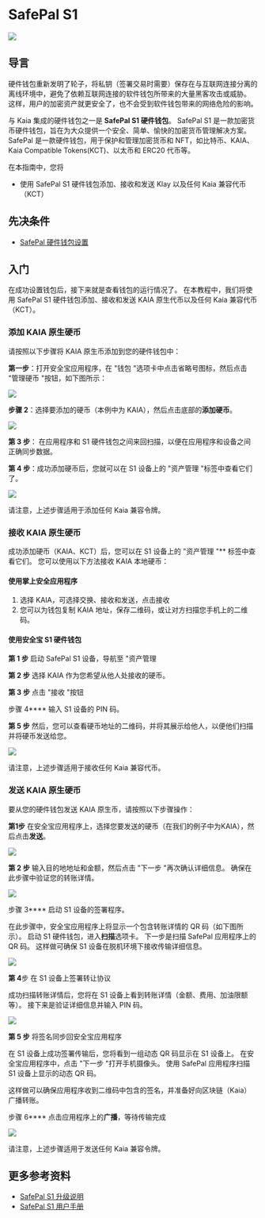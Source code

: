 # SafePal S1

![](/img/banners/kaia-safepal.png)

## 导言<a id="introduction"></a>

硬件钱包重新发明了轮子，将私钥（签署交易时需要）保存在与互联网连接分离的离线环境中，避免了依赖互联网连接的软件钱包所带来的大量黑客攻击或威胁。 这样，用户的加密资产就更安全了，也不会受到软件钱包带来的网络危险的影响。

与 Kaia 集成的硬件钱包之一是 **SafePal S1 硬件钱包**。 SafePal S1 是一款加密货币硬件钱包，旨在为大众提供一个安全、简单、愉快的加密货币管理解决方案。 SafePal 是一款硬件钱包，用于保护和管理加密货币和 NFT，如比特币、KAIA、Kaia Compatible Tokens(KCT)、以太币和 ERC20 代币等。

在本指南中，您将

- 使用 SafePal S1 硬件钱包添加、接收和发送 Klay 以及任何 Kaia 兼容代币（KCT）

## 先决条件<a id="prerequisites"></a>

- [SafePal 硬件钱包设置](https://safepalsupport.zendesk.com/hc/en-us/articles/360046051752)

## 入门<a id="getting-started"></a>

在成功设置钱包后，接下来就是查看钱包的运行情况了。 在本教程中，我们将使用 SafePal S1 硬件钱包添加、接收和发送 KAIA 原生代币以及任何 Kaia 兼容代币（KCT）。

### 添加 KAIA 原生硬币<a id="adding-kaia-native-coin"></a>

请按照以下步骤将 KAIA 原生币添加到您的硬件钱包中：

**第一步**：打开安全宝应用程序，在 "钱包 "选项卡中点击省略号图标，然后点击 "管理硬币 "按钮，如下图所示：

![](/img/build/tools/step1-add-klay.png)

**步骤 2**：选择要添加的硬币（本例中为 KAIA），然后点击底部的**添加硬币**。

![](/img/build/tools/step2-add-klay.png)

**第 3 步**：  在应用程序和 S1 硬件钱包之间来回扫描，以便在应用程序和设备之间正确同步数据。

**第 4 步**：成功添加硬币后，您就可以在 S1 设备上的 "资产管理 "标签中查看它们了。

![](/img/build/tools/step4-add-klay.png)

请注意，上述步骤适用于添加任何 Kaia 兼容令牌。

### 接收 KAIA 原生硬币 <a id="receiving-kaia-native-coin"></a>

成功添加硬币（KAIA、KCT）后，您可以在 S1 设备上的 "资产管理 "\*\* 标签中查看它们。 您可以使用以下方法接收 KAIA 本地硬币：

#### 使用掌上安全应用程序

1. 选择 KAIA，可选择交换、接收和发送，点击接收
2. 您可以为钱包复制 KAIA 地址，保存二维码，或让对方扫描您手机上的二维码。

#### 使用安全宝 S1 硬件钱包

**第 1 步** 启动 SafePal S1 设备，导航至 "资产管理

**第 2 步** 选择 KAIA 作为您希望从他人处接收的硬币。

**第 3 步** 点击 "接收 "按钮

步骤 4\*\*\*\* 输入 S1 设备的 PIN 码。

**第 5 步** 然后，您可以查看硬币地址的二维码，并将其展示给他人，以便他们扫描并将硬币发送给您。

![](/img/build/tools/sphw-rec-banner.png)

请注意，上述步骤适用于接收任何 Kaia 兼容代币。

### 发送 KAIA 原生硬币 <a id="sending-kaia-native-coin"></a>

要从您的硬件钱包发送 KAIA 原生币，请按照以下步骤操作：

**第1步** 在安全宝应用程序上，选择您要发送的硬币（在我们的例子中为KAIA），然后点击**发送**。

![](/img/build/tools/step1-send-klay.png)

**第 2 步** 输入目的地地址和金额，然后点击 "下一步 "再次确认详细信息。 确保在此步骤中验证您的转账详情。

![](/img/build/tools/step2-send-klay.png)

步骤 3\*\*\*\* 启动 S1 设备的签署程序。

在此步骤中，安全宝应用程序上将显示一个包含转账详情的 QR 码（如下图所示）。 启动 S1 硬件钱包，进入**扫描**选项卡。 下一步是扫描 SafePal 应用程序上的 QR 码。 这样做可确保 S1 设备在脱机环境下接收传输详细信息。

![](/img/build/tools/step3-send-klay.png)

**第 4**步 在 S1 设备上签署转让协议

成功扫描转账详情后，您将在 S1 设备上看到转账详情（金额、费用、加油限额等）。 接下来是验证详细信息并输入 PIN 码。

![](/img/build/tools/step4-send-klay.png)

**第 5 步** 将签名同步回安全宝应用程序

在 S1 设备上成功签署传输后，您将看到一组动态 QR 码显示在 S1 设备上。 在安全宝应用程序中，点击 "下一步 "打开手机摄像头。 使用 SafePal 应用程序扫描 S1 设备上显示的动态 QR 码。

这样做可以确保应用程序收到二维码中包含的签名，并准备好向区块链（Kaia）广播转账。

步骤 6\*\*\*\* 点击应用程序上的**广播**，等待传输完成

![](/img/build/tools/step6-send-klay.png)

请注意，上述步骤适用于发送任何 Kaia 兼容令牌。

## 更多参考资料 <a id="further-references"></a>

- [SafePal S1 升级说明](https://www.safepal.com/en/upgrade/s1)
- [SafePal S1 用户手册](https://docs.safepal.io/safepal-hardware-wallet/user-manual)
